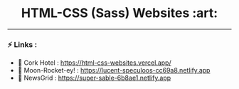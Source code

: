 <div>
  <h1 align="center">HTML-CSS (Sass) Websites :art:</h1>
<div>
<hr>


### :zap: Links :

- :hotel: Cork Hotel : https://html-css-websites.vercel.app/
- :rocket: Moon-Rocket-ey! : https://lucent-speculoos-cc69a8.netlify.app
- :newspaper: NewsGrid : https://super-sable-6b8ae1.netlify.app
